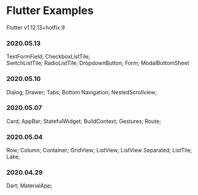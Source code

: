# Flutter Examples
Flutter v1.12.13+hotfix.9

### 2020.05.13
TextFormField; CheckboxListTile;  
SwitchListTile; RadioListTile; DropdownButton; Form; ModalBottomSheet
### 2020.05.10
Dialog; Drawer; Tabs; Bottom Navigation; NestedScrollview;

### 2020.05.07
Card; AppBar; StatefulWidget; BuildContext; Gestures; Route;

### 2020.05.04
Row; Column; Container; GridView; ListView; ListView Separated; ListTile; Lake;

### 2020.04.29
Dart; MaterialApp;
